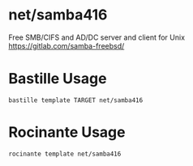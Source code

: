 # net/samba416
Free SMB/CIFS and AD/DC server and client for Unix
https://gitlab.com/samba-freebsd/

# Bastille Usage
```shell
bastille template TARGET net/samba416
```

# Rocinante Usage
```shell
rocinante template net/samba416
```
